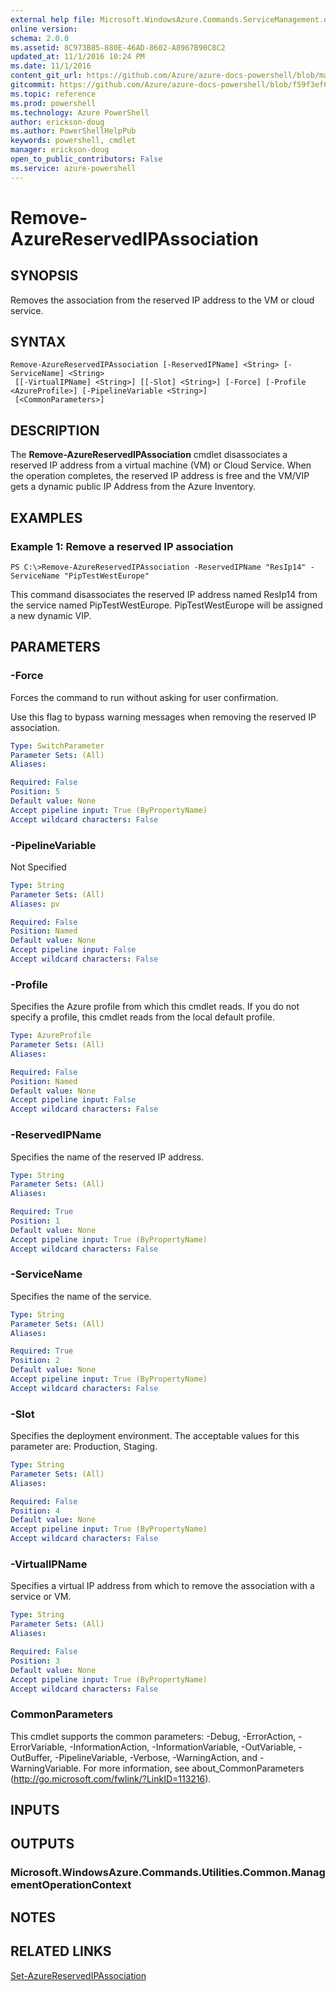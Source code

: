 ```yaml
---
external help file: Microsoft.WindowsAzure.Commands.ServiceManagement.dll-Help.xml
online version: 
schema: 2.0.0
ms.assetid: 8C973B85-880E-46AD-8602-A8967B90C8C2
updated_at: 11/1/2016 10:24 PM
ms.date: 11/1/2016
content_git_url: https://github.com/Azure/azure-docs-powershell/blob/master/azureps-cmdlets-docs/ServiceManagement/Azure.Service/v0.9.8/Remove-AzureReservedIPAssociation.md
gitcommit: https://github.com/Azure/azure-docs-powershell/blob/f59f3ef60bc592383812213e69fd77ba950759ed/azureps-cmdlets-docs/ServiceManagement/Azure.Service/v0.9.8/Remove-AzureReservedIPAssociation.md
ms.topic: reference
ms.prod: powershell
ms.technology: Azure PowerShell
author: erickson-doug
ms.author: PowerShellHelpPub
keywords: powershell, cmdlet
manager: erickson-doug
open_to_public_contributors: False
ms.service: azure-powershell
---
```


# Remove-AzureReservedIPAssociation

## SYNOPSIS
Removes the association from the reserved IP address to the VM or cloud service.

## SYNTAX

```
Remove-AzureReservedIPAssociation [-ReservedIPName] <String> [-ServiceName] <String>
 [[-VirtualIPName] <String>] [[-Slot] <String>] [-Force] [-Profile <AzureProfile>] [-PipelineVariable <String>]
 [<CommonParameters>]
```

## DESCRIPTION
The **Remove-AzureReservedIPAssociation** cmdlet disassociates a reserved IP address from a virtual machine (VM) or Cloud Service.
When the operation completes, the reserved IP address is free and the VM/VIP gets a dynamic public IP Address from the Azure Inventory.

## EXAMPLES

### Example 1: Remove a reserved IP association
```
PS C:\>Remove-AzureReservedIPAssociation -ReservedIPName "ResIp14" -ServiceName "PipTestWestEurope"
```

This command disassociates the reserved IP address named ResIp14 from the service named PipTestWestEurope.
PipTestWestEurope will be assigned a new dynamic VIP.

## PARAMETERS

### -Force
Forces the command to run without asking for user confirmation.

Use this flag to bypass warning messages when removing the reserved IP association.

```yaml
Type: SwitchParameter
Parameter Sets: (All)
Aliases: 

Required: False
Position: 5
Default value: None
Accept pipeline input: True (ByPropertyName)
Accept wildcard characters: False
```

### -PipelineVariable
Not Specified

```yaml
Type: String
Parameter Sets: (All)
Aliases: pv

Required: False
Position: Named
Default value: None
Accept pipeline input: False
Accept wildcard characters: False
```

### -Profile
Specifies the Azure profile from which this cmdlet reads.
If you do not specify a profile, this cmdlet reads from the local default profile.

```yaml
Type: AzureProfile
Parameter Sets: (All)
Aliases: 

Required: False
Position: Named
Default value: None
Accept pipeline input: False
Accept wildcard characters: False
```

### -ReservedIPName
Specifies the name of the reserved IP address.

```yaml
Type: String
Parameter Sets: (All)
Aliases: 

Required: True
Position: 1
Default value: None
Accept pipeline input: True (ByPropertyName)
Accept wildcard characters: False
```

### -ServiceName
Specifies the  name of the service.

```yaml
Type: String
Parameter Sets: (All)
Aliases: 

Required: True
Position: 2
Default value: None
Accept pipeline input: True (ByPropertyName)
Accept wildcard characters: False
```

### -Slot
Specifies the deployment environment.
The acceptable values for this parameter are: Production, Staging.

```yaml
Type: String
Parameter Sets: (All)
Aliases: 

Required: False
Position: 4
Default value: None
Accept pipeline input: True (ByPropertyName)
Accept wildcard characters: False
```

### -VirtualIPName
Specifies a virtual IP address from which to remove the association with a service or VM.

```yaml
Type: String
Parameter Sets: (All)
Aliases: 

Required: False
Position: 3
Default value: None
Accept pipeline input: True (ByPropertyName)
Accept wildcard characters: False
```

### CommonParameters
This cmdlet supports the common parameters: -Debug, -ErrorAction, -ErrorVariable, -InformationAction, -InformationVariable, -OutVariable, -OutBuffer, -PipelineVariable, -Verbose, -WarningAction, and -WarningVariable. For more information, see about_CommonParameters (http://go.microsoft.com/fwlink/?LinkID=113216).

## INPUTS

## OUTPUTS

### Microsoft.WindowsAzure.Commands.Utilities.Common.ManagementOperationContext

## NOTES

## RELATED LINKS

[Set-AzureReservedIPAssociation](xref:ServiceManagement/Azure.Service/v0.9.8/Set-AzureReservedIPAssociation.md)



